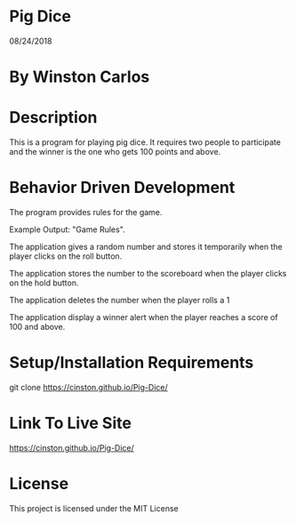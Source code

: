 # Pig Dice
08/24/2018

# By Winston Carlos
# Description
This is a program for playing pig dice. It requires two people to participate and the winner is the one who gets 100 points and above.

# Behavior Driven Development
The program provides rules for the game.

Example Output: "Game Rules".

The application gives a random number and stores it temporarily when the player clicks on the roll button.

The application stores the number to the scoreboard when the player clicks on the hold button.

The application deletes the number when the player rolls a 1

The application display a winner alert when the player reaches a score of 100 and above.

# Setup/Installation Requirements
git clone  https://cinston.github.io/Pig-Dice/

# Link To Live Site
 https://cinston.github.io/Pig-Dice/

# License
This project is licensed under the MIT License

